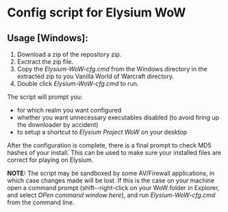 # Config script for Elysium WoW 

## Usage [Windows]:

1. Download a zip of the repository zip.
2. Exctract the zip file.
3. Copy the *Elysium-WoW-cfg.cmd* from the Windows directory in the extracted zip to you Vanilla World of Warcraft directory.
4. Double click *Elysium-WoW-cfg.cmd* to run.

The script will prompt you:
* for which realm you want configured
* whether you want unnecessary executables disabled (to avoid firing up the downloader by accident)
* to setup a shortcut to *Elysium Project WoW* on your desktop

After the configuration is complete, there is a final prompt to check MD5 hashes of your install. This can be used to make sure your installed files are correct for playing on Elysium.

**NOTE:** The script may be sandboxed by some AV/Firewall applications, in which case changes made will be lost. If this is the case on your machine open a command prompt (shift--right-click on your WoW folder in Explorer, and select *OPen command window here*), and run *Elysium-WoW-cfg.cmd* from the command line.

